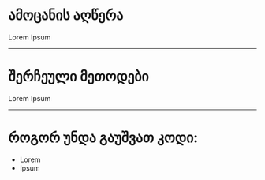 # ამოცანის აღწერა

Lorem Ipsum

---

# შერჩეული მეთოდები

Lorem Ipsum

---

# როგორ უნდა გაუშვათ კოდი:

- Lorem
- Ipsum
